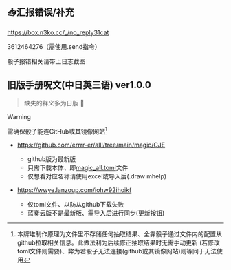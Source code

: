 ## :inbox_tray:汇报错误/补充

https://box.n3ko.cc/_/no_reply31cat

3612464276（需使用.send指令）

骰子报错相关请带上日志截图

## 旧版手册呪文(中日英三语) ver1.0.0

> 缺失的释义多为日版 :smiling_face_with_tear:

> [!WARNING]
> 需确保骰子能连GitHub或其镜像网站[^1]

- https://github.com/errrr-er/alll/tree/main/magic/CJE
    - github版为最新版
    - 只需下载本体、即[magic_all.toml](https://github.com/errrr-er/alll/blob/main/magic/CJE/magic_all.toml)文件
    - 仅想看对应名称请使用excel或导入后(.draw mhelp)

- https://wwye.lanzoup.com/iohw92ihoikf
    - 仅toml文件、以防从github下载失败
    - 蓝奏云版不是最新版、需导入后进行同步(更新按钮)

[^1]: 本牌堆制作原理为文件里不存储任何抽取结果、全靠骰子通过文件内的配置从github拉取相关信息。此做法利为后续修正抽取结果时无需手动更新[^2] (若修改toml文件则需要)、弊为若骰子无法连接(github或其镜像网站)则等同于无法使用
[^2]: 海豹核心手动更新方式为：扩展功能->牌堆管理->![对应文件名右侧的更新按钮](https://github.com/errrr-er/alll/blob/main/magic/CJE/sealdice_update_example.png)